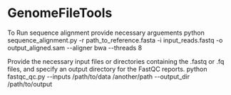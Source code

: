 # GenomeFileTools
To Run sequence alignment provide necessary arguements
python sequence_alignment.py -r path_to_reference.fasta -i input_reads.fastq -o output_aligned.sam --aligner bwa --threads 8

Provide the necessary input files or directories containing the .fastq or .fq files, and specify an output directory for the FastQC reports.
python fastqc_qc.py --inputs /path/to/data /another/path --output_dir /path/to/output
